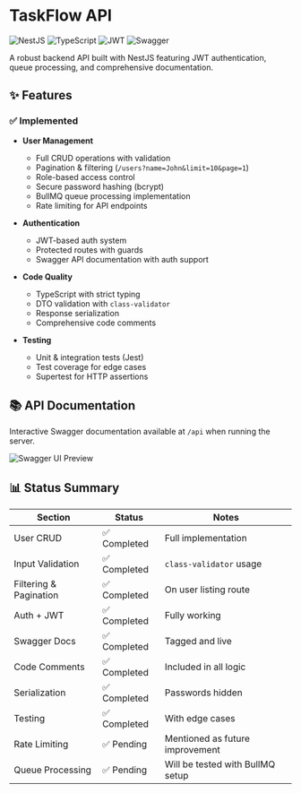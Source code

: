 # TaskFlow API

![NestJS](https://img.shields.io/badge/nestjs-E0234E?style=for-the-badge&logo=nestjs&logoColor=white)
![TypeScript](https://img.shields.io/badge/typescript-3178C6?style=for-the-badge&logo=typescript&logoColor=white)
![JWT](https://img.shields.io/badge/JWT-black?style=for-the-badge&logo=JSON%20web%20tokens)
![Swagger](https://img.shields.io/badge/swagger-85EA2D?style=for-the-badge&logo=swagger&logoColor=black)

A robust backend API built with NestJS featuring JWT authentication, queue processing, and comprehensive documentation.

## ✨ Features

### ✅ Implemented

- **User Management**
  - Full CRUD operations with validation
  - Pagination & filtering (`/users?name=John&limit=10&page=1`)
  - Role-based access control
  - Secure password hashing (bcrypt)
  - BullMQ queue processing implementation
  - Rate limiting for API endpoints
- **Authentication**

  - JWT-based auth system
  - Protected routes with guards
  - Swagger API documentation with auth support

- **Code Quality**

  - TypeScript with strict typing
  - DTO validation with `class-validator`
  - Response serialization
  - Comprehensive code comments

- **Testing**
  - Unit & integration tests (Jest)
  - Test coverage for edge cases
  - Supertest for HTTP assertions

## 📚 API Documentation

Interactive Swagger documentation available at `/api` when running the server.

![Swagger UI Preview](https://example.com/path-to-your-swagger-screenshot.png)

## 📊 Status Summary

| Section                | Status       | Notes                            |
| ---------------------- | ------------ | -------------------------------- |
| User CRUD              | ✅ Completed | Full implementation              |
| Input Validation       | ✅ Completed | `class-validator` usage          |
| Filtering & Pagination | ✅ Completed | On user listing route            |
| Auth + JWT             | ✅ Completed | Fully working                    |
| Swagger Docs           | ✅ Completed | Tagged and live                  |
| Code Comments          | ✅ Completed | Included in all logic            |
| Serialization          | ✅ Completed | Passwords hidden                 |
| Testing                | ✅ Completed | With edge cases                  |
| Rate Limiting          | ✅ Pending   | Mentioned as future improvement  |
| Queue Processing       | ✅ Pending   | Will be tested with BullMQ setup |
